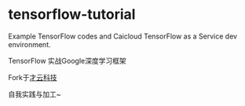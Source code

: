 # tensorflow-tutorial
Example TensorFlow codes and Caicloud TensorFlow as a Service dev environment.

TensorFlow 实战Google深度学习框架

Fork于[才云科技](https://github.com/caicloud/tensorflow-tutorial)  

自我实践与加工~

